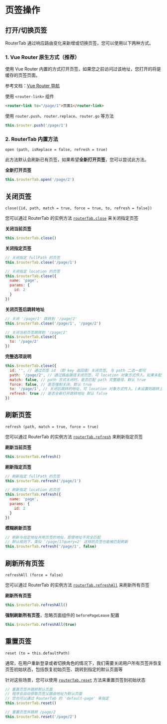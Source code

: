 # 页签操作

## 打开/切换页签

RouterTab 通过响应路由变化来新增或切换页签，您可以使用以下两种方式。

### 1. Vue Router 原生方式（推荐）

使用 Vue Router 内置的方式打开页签，如果您之前访问过该地址，您打开的将是缓存的页签页面。

参考文档：[Vue Router 导航](https://router.vuejs.org/zh/guide/essentials/navigation.html)

使用 `<router-link>` 组件

```html
<router-link to="/page/1">页面1</router-link>
```

使用 `router.push`、`router.replace`、`router.go` 等方法

```javascript
this.$router.push('/page/1')
```

### 2. RouterTab 内置方法

`open (path, isReplace = false, refresh = true)`

此方法默认会刷新已有页签，如果希望**全新打开页签**，您可以尝试此方法。

<doc-links api="#routertab-open" demo="/default/" />

**全新打开页签**

```javascript
this.$routerTab.open('/page/2')
```

## 关闭页签

`close({id, path, match = true, force = true, to, refresh = false})`

您可以通过 RouterTab 的实例方法 [`routerTab.close`](../../api/README.md#routertab-close) 来关闭指定页签

<doc-links api="#routertab-close" demo="/default/" />

**关闭当前页签**

```js
this.$routerTab.close()
```

**关闭指定页签**

```js
// 关闭指定 fullPath 的页签
this.$routerTab.close('/page/1')

// 关闭指定 location 的页签
this.$routerTab.close({
  name: 'page',
  params: {
    id: 2
  }
})
```

**关闭页签后跳转地址**

```js
// 关闭 '/page/1' 跳转到 '/page/2'
this.$routerTab.close('/page/1', '/page/2')

// 关闭当前页签跳转到 '/page/2'
this.$routerTab.close({
  to: '/page/2'
})
```

**完整选项说明**

```js
this.$routerTab.close({
  id: '', // 通过页签 id （即 key 返回值）关闭页签, 与 path 二选一即可
  path: '/page/2', // 通过路由路径关闭页签，可 location 对象方式传入。如果未配置 id 和 path 则关闭当前页签
  match: false, // path 方式关闭时，是否匹配 path 完整路径，默认 true
  force: false, // 是否强制关闭，默认 true
  to: '/page/1', // 关闭后跳转的地址，可 location 对象方式传入。(未设置则跳转上一个页签，最后一个页签默认关闭后跳转默认页)
  refresh: true // 是否全新打开跳转地址 默认 false
})
```

## 刷新页签

`refresh (path, match = true, force = true)`

您可以通过 RouterTab 的实例方法 [`routerTab.refresh`](../../api/README.md#routertab-refresh) 来刷新指定页签

<doc-links api="#routertab-refresh" demo="/default/" />

**刷新当前页签**

```js
this.$routerTab.refresh()
```

**刷新指定页签**

```js
// 刷新指定 fullPath 的页签
this.$routerTab.refresh('/page/1')

// 刷新指定 location 的页签
this.$routerTab.refresh({
  name: 'page',
  params: {
    id: 2
  }
})
```

**模糊刷新页签**

```js
// 刷新与给定地址共用页签的地址，即使地址不完全匹配
// 默认规则下，类似 '/page/1?query=2' 这样的页签也能被匹配刷新
this.$routerTab.refresh('/page/1', false)
```

## 刷新所有页签

`refreshAll (force = false)`

您可以通过 RouterTab 的实例方法 [`routerTab.refreshAll`](../../api/README.md#routertab-refreshall) 来刷新所有页签

**刷新所有页签**

```js
this.$routerTab.refreshAll()
```

**强制刷新所有页签**，忽略页面组件的 `beforePageLeave` 配置

```js
this.$routerTab.refreshAll(true)
```

## 重置页签

`reset (to = this.defaultPath)`

通常，在用户重新登录或者切换角色的情况下，我们需要关闭用户所有页签并恢复页签初始状态，包括恢复初始页签、跳转到指定的默认页面等

针对这些场景，您可以使用 [`routerTab.reset`](../../api/README.md#routertab-reset) 方法来重置页签到初始状态

```js
// 重置页签并跳转默认页面
// 程序会自动获取页签父路由地址为默认页面
// 您也可以通过 RouterTab 的 'default-page' 来指定
this.$routerTab.reset()

// 重置页签并跳转 /page/2
this.$routerTab.reset('/page/2')
```
